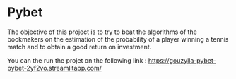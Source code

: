 # Pybet

The objective of this project is to try to beat the algorithms of the bookmakers on the estimation of the probability of a player winning a tennis match and to obtain a good return on investment.

You can the run the projet on the following link : https://gouzylla-pybet-pybet-2yf2vo.streamlitapp.com/
